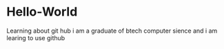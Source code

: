 # Hello-World
Learning about git hub
i am a graduate of btech computer sience and i am learing to use github

